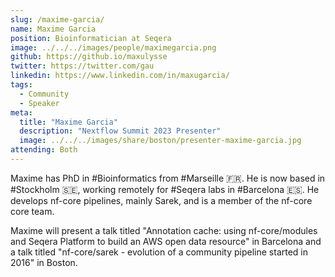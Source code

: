 ```yaml
---
slug: /maxime-garcia/
name: Maxime Garcia
position: Bioinformatician at Seqera
image: ../../../images/people/maximegarcia.png
github: https://github.io/maxulysse
twitter: https://twitter.com/gau
linkedin: https://www.linkedin.com/in/maxugarcia/
tags:
  - Community
  - Speaker
meta:
  title: "Maxime Garcia"
  description: "Nextflow Summit 2023 Presenter"
  image: ../../../images/share/boston/presenter-maxime-garcia.jpg
attending: Both
---
```


Maxime has PhD in #Bioinformatics from #Marseille 🇫🇷. He is now based in #Stockholm 🇸🇪, working remotely for #Seqera labs in #Barcelona 🇪🇸. He develops nf-core pipelines, mainly Sarek, and is a member of the nf-core core team.

Maxime will present a talk titled "Annotation cache: using nf-core/modules and Seqera Platform to build an AWS open data resource" in Barcelona and a talk titled "nf-core/sarek - evolution of a community pipeline started in 2016" in Boston.
